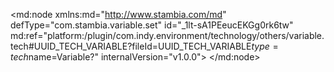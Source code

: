 <?xml version="1.0" encoding="UTF-8"?>
<md:node xmlns:md="http://www.stambia.com/md" defType="com.stambia.variable.set" id="_1lt-sA1PEeucEKGg0rk6tw" md:ref="platform:/plugin/com.indy.environment/technology/others/variable.tech#UUID_TECH_VARIABLE?fileId=UUID_TECH_VARIABLE$type=tech$name=Variable?" internalVersion="v1.0.0">
  <node defType="com.stambia.variable.variable" id="_12ha0A1PEeucEKGg0rk6tw" name="envName">
    <attribute defType="com.stambia.variable.variable.defaultValue" id="_3btP8A1PEeucEKGg0rk6tw" value="DEV"/>
    <attribute defType="com.stambia.variable.variable.type" id="_4ObtYA1PEeucEKGg0rk6tw" value="String"/>
  </node>
</md:node>